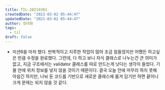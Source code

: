 ```yaml
---
title: TIL-20210301
createdDate: "2021-03-02 05:44:47"
updatedDate: "2021-03-02 05:44:47"
author: 정대화
tags:
  - til
draft: false
---
```


- 미션6을 마저 했다. 반복적이고 지루한 작업이 많아 조금 힘들었지만 어쨌든 하고싶은 만큼 수정을 완료했다. 그런데, 다 하고 보니 자식 클래스로 나누는건 큰 의미가 없고, 지금 구조에서는 validator 클래스를 따로 만드는게 낫다는 생각이 들었다. 기물 안에 위치 정보를 넣지 않을 것이기 때문이다. 결국 오늘 안에 마무리 하지 못해 아쉽긴 하지만, 나눠 둔 코드를 기반으로 새로운 클래스에 옮겨 담기만 하면 끝이니 크게 문제는 되지 않을 것 같다.